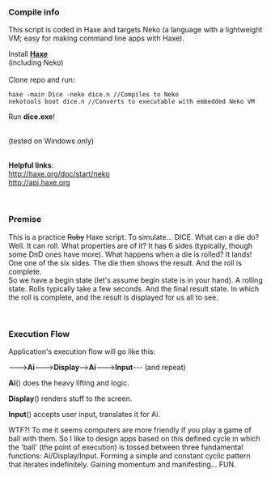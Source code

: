 ### Compile info ###

This script is coded in Haxe and targets Neko (a language with a  lightweight VM; easy for making command line apps with Haxe).


Install **[Haxe](http://haxe.org/download)**<br />(including Neko)<br /><br />
Clone repo and run: 


    haxe -main Dice -neko dice.n //Compiles to Neko
    nekotools boot dice.n //Converts to executable with embedded Neko VM
    


Run **dice.exe**! 


<br />
(tested on Windows only)
<br /><br />

**Helpful links**: <br />
http://haxe.org/doc/start/neko<br />
http://api.haxe.org


<br />



### Premise ###
This is a practice <del>Ruby</del> Haxe script.  To simulate... DICE. 
What can a die do?  Well. It can roll. 
What properties are of it?  It has 6 sides (typically, though some DnD ones have more).
What happens when a die is rolled?  It lands!  One one of the six sides.
The die then shows the result.  And the roll is complete.  
So we have a begin state (let's assume begin state is in your hand).
A rolling state.  Rolls typically take a few seconds. 
And the final result state.  In which the roll is complete, and the result is displayed for us all to see. 

<br />

### Execution Flow ###

Application's execution flow will go like this: 

--->**Ai**--->**Display**-->**Ai**--->**Input**--- (and repeat)

**Ai**() does the heavy lifting and logic. 

**Display**() renders stuff to the screen. 

**Input**() accepts user input, translates it for Ai. 

WTF?! To me it seems computers are more friendly if you play a game of ball with them. So I like to design apps based on this defined cycle in which the 'ball' (the point of execution) is tossed between three fundamental functions: Ai/Display/Input. Forming a simple and constant cyclic pattern that iterates indefinitely.  Gaining momentum and manifesting... FUN.



